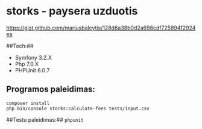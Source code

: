 storks - paysera uzduotis
======
https://gist.github.com/mariusbalcytis/128d6a38b0d2a698cdf725894f2924ea

##Tech:##
* Symfony 3.2.X
* Php 7.0.X
* PHPUnit 6.0.7

## Programos paleidimas: ##
```
composer install
php bin/console storks:calculate-fees tests/input.csv
```

##Testu paleidimas:##
```phpunit```
